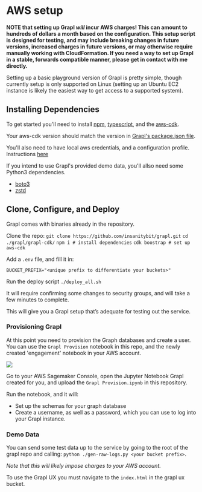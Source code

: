 # AWS setup
**NOTE that setting up Grapl *will* incur AWS charges! This can amount to hundreds of dollars a month based on the configuration. This setup script is designed for testing, and may include breaking changes in future versions, increased charges in future versions, or may otherwise require manually working with CloudFormation. 
If you need a way to set up Grapl in a stable, forwards compatible manner, please get in contact with me directly.**

Setting up a basic playground version of Grapl is pretty simple, though currently setup is only supported on Linux (setting up an Ubuntu EC2 instance is likely the easiest way to get access to a supported system).

## Installing Dependencies
To get started you'll need to install [npm](https://www.npmjs.com/), [typescript](https://www.typescriptlang.org/index.html#download-links), and the [aws-cdk](https://github.com/awslabs/aws-cdk#getting-started).

Your aws-cdk version should match the version in [Grapl's package.json file](https://github.com/insanitybit/grapl/blob/readmeupdate1/grapl-cdk/package.json#L29).

You'll also need to have local aws credentials, and a configuration profile. Instructions [here](https://docs.aws.amazon.com/cli/latest/userguide/cli-chap-configure.html)

If you intend to use Grapl's provided demo data, you'll allso need some Python3 dependencies.
- [boto3](https://github.com/boto/boto3)
- [zstd](https://pypi.org/project/zstd/)


## Clone, Configure, and Deploy
Grapl comes with binaries already in the repository.

Clone the repo:
`git clone https://github.com/insanitybit/grapl.git`
`cd ./grapl/grapl-cdk/`
`npm i # install dependencies`
`cdk boostrap # set up aws-cdk`

Add a `.env` file, and fill it in:

`BUCKET_PREFIX="<unique prefix to differentiate your buckets>"`

Run the deploy script
`./deploy_all.sh`

It will require confirming some changes to security groups, and will take a few minutes to complete.

This will give you a Grapl setup that’s adequate for testing out the service.

### Provisioning Grapl
At this point you need to provision the Graph databases and create a user. You can use the `Grapl Provision` notebook in this repo, and
the newly created 'engagement' notebook in your AWS account.

![](https://s3.amazonaws.com/media-p.slid.es/uploads/650602/images/6396963/Screenshot_from_2019-07-27_22-27-35.png)

Go to your AWS Sagemaker Console, open the Jupyter Notebook Grapl created for you, and upload the `Grapl Provision.ipynb` in this repository.

Run the notebook, and it will:
* Set up the schemas for your graph database
* Create a username, as well as a password, which you can use to log into your Grapl instance.

### Demo Data
You can send some test data up to the service by going to the root of the grapl repo and calling:
`python ./gen-raw-logs.py <your bucket prefix>`. 

*Note that this will likely impose charges to your AWS account.*

To use the Grapl UX you must navigate to the `index.html` in the grapl ux bucket.